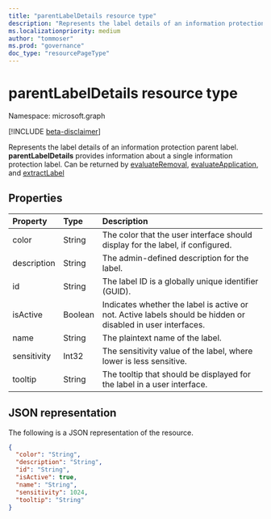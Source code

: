 ```yaml
---
title: "parentLabelDetails resource type"
description: "Represents the label details of an information protection parent label."
ms.localizationpriority: medium
author: "tommoser"
ms.prod: "governance"
doc_type: "resourcePageType"
---
```


# parentLabelDetails resource type

Namespace: microsoft.graph

[!INCLUDE [beta-disclaimer](../../includes/beta-disclaimer.md)]

Represents the label details of an information protection parent label. **parentLabelDetails** provides information about a single information protection label. Can be returned by [evaluateRemoval](../api/informationprotectionlabel-evaluateremoval.md), [evaluateApplication](../api/informationprotectionlabel-evaluateapplication.md), and [extractLabel](../api/informationprotectionlabel-extractLabel.md)

## Properties

| Property    | Type    | Description                                                                                                  |
| :---------- | :------ | :----------------------------------------------------------------------------------------------------------- |
| color       | String  | The color that the user interface should display for the label, if configured.                               |
| description | String  | The admin-defined description for the label.                                                                 |
| id          | String  | The label ID is a globally unique identifier (GUID).                                                          |
| isActive    | Boolean | Indicates whether the label is active or not. Active labels should be hidden or disabled in user interfaces. |
| name        | String  | The plaintext name of the label.                                                                             |
| sensitivity | Int32   | The sensitivity value of the label, where lower is less sensitive.                                           |
| tooltip     | String  | The tooltip that should be displayed for the label in a user interface.                                      |

## JSON representation

The following is a JSON representation of the resource.

<!-- {
  "blockType": "resource",
  "optionalProperties": [

  ],
  "@odata.type": "microsoft.graph.parentLabelDetails",
  "baseType": null
}-->

```json
{
  "color": "String",
  "description": "String",
  "id": "String",
  "isActive": true,
  "name": "String",
  "sensitivity": 1024,
  "tooltip": "String"
}
```

<!-- uuid: 16cd6b66-4b1a-43a1-adaf-3a886856ed98
2019-02-04 14:57:30 UTC -->
<!-- {
  "type": "#page.annotation",
  "description": "parentLabelDetails resource",
  "keywords": "",
  "section": "documentation",
  "tocPath": ""
}-->
